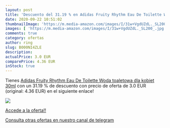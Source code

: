 ```yaml
---
layout: post
title: 'Descuento del 31.19 % en Adidas Fruity Rhythm Eau De Toilette Wod'
date: 2020-09-22 10:51:02
thumbnailImage: 'https://m.media-amazon.com/images/I/31w+VgdUZdL._SL200_.jpg'
images: [ 'https://m.media-amazon.com/images/I/31w+VgdUZdL._SL200_.jpg' ]
comments: true
category: ofertas
author: ring
slug: B000NI4ZLE
description:
actualPrice: 3.0 EUR
comparePrice: 4.36 EUR
inStock: true
---
```


Tienes [Adidas Fruity Rhythm Eau De Toilette Woda toaletowa dla kobiet 30ml](https://www.amazon.com/dp/B000NI4ZLE/?tag=redken08-20) con un 31.19 % de descuento con precio de oferta de 3.0 EUR (original: 4.36 EUR) en el siguiente enlace!

[![](https://m.media-amazon.com/images/I/31w+VgdUZdL._SL200_.jpg)](https://www.amazon.com/dp/B000NI4ZLE/?tag=redken08-20)

[Accede a la oferta!!](https://www.amazon.com/dp/B000NI4ZLE/?tag=redken08-20)

[Consulta otras ofertas en nuestro canal de telegram](https://t.me/s/ofertas25)
